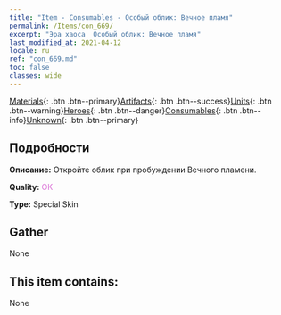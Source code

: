 ```yaml
---
title: "Item - Consumables - Особый облик: Вечное пламя"
permalink: /Items/con_669/
excerpt: "Эра хаоса  Особый облик: Вечное пламя"
last_modified_at: 2021-04-12
locale: ru
ref: "con_669.md"
toc: false
classes: wide
---
```

 [Materials](/ru/Items/){: .btn .btn--primary}[Artifacts](/ru/Items/Artifacts/){: .btn .btn--success}[Units](/ru/Items/Units/){: .btn .btn--warning}[Heroes](/ru/Items/Heroes/){: .btn .btn--danger}[Consumables](/ru/Items/Consumables/){: .btn .btn--info}[Unknown](/ru/Items/Unknown/){: .btn .btn--primary}

## Подробности
 **Описание:** Откройте облик при пробуждении Вечного пламени.

 **Quality:** <span style="color: #DA70D6">OK</span>

 **Type:** Special Skin

## Gather

  None

## This item contains:

  None

